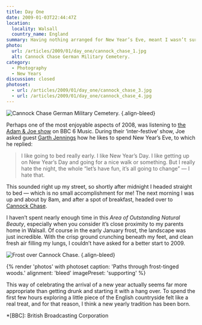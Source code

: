 ```yaml
---
title: Day One
date: 2009-01-03T22:44:47Z
location:
  locality: Walsall
  country_name: England
summary: Having nothing arranged for New Year’s Eve, meant I wasn’t sure how I would be celebrating the arrival of 2009. Well, not until I heard a conversation on the radio.
photo:
  url: /articles/2009/01/day_one/cannock_chase_1.jpg
  alt: Cannock Chase German Military Cemetery.
category:
  - Photography
  - New Years
discussion: closed
photoset:
  - url: /articles/2009/01/day_one/cannock_chase_3.jpg
  - url: /articles/2009/01/day_one/cannock_chase_4.jpg
---
```

![](cannock_chase_1.jpg 'Cannock Chase German Military Cemetery.')
{.align-bleed}

Perhaps one of the most enjoyable aspects of 2008, was listening to [the Adam & Joe show][1] on BBC 6 Music. During their ‘inter-festive’ show, Joe asked guest [Garth Jennings][2] how he likes to spend New Year’s Eve, to which he replied:

> I like going to bed really early. I like New Year’s Day. I like getting up on New Year’s Day and going for a nice walk or something. But I really hate the night, the whole “let’s have fun, it’s all going to change” — I hate that.

This sounded right up my street, so shortly after midnight I headed straight to bed — which is no small accomplishment for me! The next morning I was up and about by 8am, and after a spot of breakfast, headed over to [Cannock Chase][3].

I haven’t spent nearly enough time in this *Area of Outstanding Natural Beauty*, especially when you consider it’s close proximity to my parents home in Walsall. Of course in the early January frost, the landscape was just incredible. With the crisp ground crunching beneath my feet, and clean fresh air filling my lungs, I couldn’t have asked for a better start to 2009.

![](cannock_chase_2.jpg 'Frost over Cannock Chase.')
{.align-bleed}

{% render 'photos' with photoset
  caption: 'Paths through frost-tinged woods.'
  alignment: 'bleed'
  imagePreset: 'supporting'
%}

This way of celebrating the arrival of a new year actually seems far more appropriate than getting drunk and starting it with a hang over. To spend the first few hours exploring a little piece of the English countryside felt like a real treat, and for that reason, I think a new yearly tradition has been born.

[1]: https://www.bbc.co.uk/6music/shows/adamandjoe/
[2]: https://www.imdb.com/name/nm1134029/
[3]: https://en.wikipedia.org/wiki/Cannock_Chase

*[BBC]: British Broadcasting Corporation
